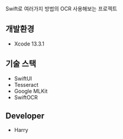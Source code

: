 Swift로 여러가지 방법의 OCR 사용해보는 프로젝트

## 개발환경

* Xcode 13.3.1

## 기술 스택

* SwiftUI
* Tesseract
* Google MLKit
* SwiftOCR

## Developer

* Harry
